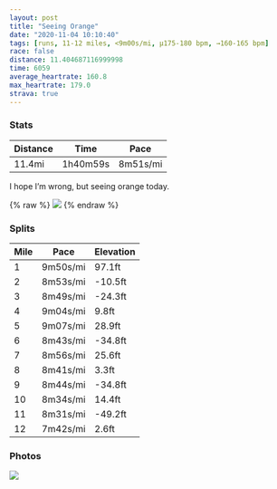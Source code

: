 ```yaml
---
layout: post
title: "Seeing Orange"
date: "2020-11-04 10:10:40"
tags: [runs, 11-12 miles, <9m00s/mi, μ175-180 bpm, →160-165 bpm]
race: false
distance: 11.404687116999998
time: 6059
average_heartrate: 160.8
max_heartrate: 179.0
strava: true
---
```


### Stats

| Distance | Time | Pace |
|----------|------|------|
|11.4mi|1h40m59s|8m51s/mi|

I hope I’m wrong, but seeing orange today.

{% raw %}
<img src='https://maps.googleapis.com/maps/api/staticmap?maptype=roadmap&path=enc:qz~wF~cibMg@n@SnAa@j@u@bCYPoAjGsA~Ba@RI`@e@bDDT`Ab@PnAoAjEsBnF[hCVdB?p@}@`GW|@q@x@cBdDQfAg@hHRtAf@r@x@b@`AAd@g@VaA^qB^a@x@YnAH`Dw@bATnAbAf@t@nAnFdAhA`CpAVf@fAxEdBrCvAfAhEhBvAbAn@z@v@xBh@n@hBt@rBEvAj@h@v@pBhHpC|C~@J`BrAlALnAGpC}@hAGhAX~CvBlArBp@bBfAdArAb@hE?tAp@fD`GlAvAn@\~@bAhAzAjBfEdBlBjBn@lJ_@dAz@Tj@b@nCPf@n@p@jFvC~EbBx@h@tAzAnClFvE|DtA^|Au@lA}AtB{Fb@gDUaBy@w@sHeEiAeAg@cAc@aCDsAlAoDC}@g@eB{@kAoBaAaA}@q@cAw@_Cu@_AkBkA{Be@s@Rk@p@_@LeBMmCuBcCqFaDAmBaA{B]mD_B{FaGgEwB{@u@wAwBcAkFXkEy@}CeAc@_G{D_AaA{O_KwBs@wBL}B_@uAVu@r@cAZ}B]gD{BeBiBc@eAgB}ByAc@gCP_Fo@qAqAwBsEg@Cm@ZYlADz@hArBRv@a@tAu@t@}@KwEeEoBw@_BGcA~@yA`Cg@hBe@lCLlAUzA?xAhAlAxAVhAgA^oCj@w@ZO`B?vCg@z@JnAt@Xl@t@j@j@fBH|@f@nAdCnAz@rAvAzF~@vA~AdAnCx@hC`BlAfB~@tCX^`Bj@vC?dAt@p@dAvA`GtBbDvEdCrA@jH}AvDvB`AnAxA`DpAvAjAXxDDfAr@`AlAbBzCfDzCtBzB`@pBtAtBd@Nv@hAlAd@pA@dFUvBt@f@f@Vr@^zBrBrB|AVxBzA`Cf@`Ap@z@|@l@rAn@p@rCzExChB`@`A\X`AHj@r@P?d@`BY`AIfAoAnDoBdBAPg@r@KtARhAEjBx@^`@Of@H`CzAhBbBwA|Hi@fAoAvD?Xt@h@zAvAA\~@V`@b@|@Cj@L^f@l@RdA?`@jBlBrB|BhAl@K`BfArA`@j@t@vHlEZ`@zAv@p@t@p@PTO|AxAbDlBV^lBBp@tAbBp@Tv@`B~BV@vAyAvAq@KxCdAjAFx@U|@g@l@a@zAYPfBfBl@Ih@~@^fCb@z@bB`@rBWCbANX&key=AIzaSyC1MId7bFpkLXNAaYhBSTb8jLyiSqzbDtM&size=800x800&markers=color:yellow|label:S|40.79545,-73.94384&markers=color:green|label:F|40.754509999999996,-74.00099999999989'>
{% endraw %}

### Splits

| Mile | Pace | Elevation |
|------|------|-----------|
|1|9m50s/mi|97.1ft|
|2|8m53s/mi|-10.5ft|
|3|8m49s/mi|-24.3ft|
|4|9m04s/mi|9.8ft|
|5|9m07s/mi|28.9ft|
|6|8m43s/mi|-34.8ft|
|7|8m56s/mi|25.6ft|
|8|8m41s/mi|3.3ft|
|9|8m44s/mi|-34.8ft|
|10|8m34s/mi|14.4ft|
|11|8m31s/mi|-49.2ft|
|12|7m42s/mi|2.6ft|

### Photos
<img src='https://dgtzuqphqg23d.cloudfront.net/TIEIjOshnIQSwgwgs0fJ-1l82TVi-xz6slJScpsied4-768x420.jpg'>
